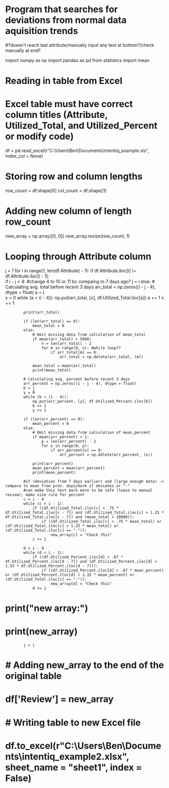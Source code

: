 # Program that searches for deviations from normal data aquisition trends
#?doesn't reach last attribute/manually input any text at bottom?/check manually at end?

import numpy as np
import pandas as pd
from statistics import mean

# Reading in table from Excel
# Excel table must have correct column titles (Attribute, Utilized_Total, and Utilized_Percent or modify code)
df = pd.read_excel(r"C:\Users\Ben\Documents\intentiq_example.xls", index_col = None)

# Storing row and column lengths
row_count = df.shape[0]
col_count = df.shape[1]

# Adding new column of length row_count
new_array = np.array([0, 0])
new_array.resize(row_count, 1)

# Looping through Attribute column
j = 1
for i in range(1, len(df.Attribute) - 1):
    if df.Attribute.iloc[i] != df.Attribute.iloc[i - 1]:        
        if i - j < 4:  #change 4 to 10 or 11 bc compaing to 7 days ago?
            j = i
        else:
            # Calculating avg. total before recent 3 days
            arr_total = np.zeros((i - j - 4), dtype = float)
            a = j        
            x = 0
            while (a < (i - 4)):
                np.put(arr_total, [x], df.Utilized_Total.iloc[a])
                a += 1
                x += 1

            print(arr_total)
            
            if (len(arr_total) == 0):
                mean_total = 0
            else:
                # Omit missing data from calculation of mean_total
                if mean(arr_total) > 5000:
                    n = len(arr_total) - 2
                    for m in range(0, n): #while loop??
                        if arr_total[m] == 0:
                            arr_total = np.delete(arr_total, (m))

                mean_total = mean(arr_total)
                print(mean_total)
                      
            # Calculating avg. percent before recent 3 days
            arr_percent = np.zeros((i - j - 4), dtype = float)
            b = j
            y = 0
            while (b < (i - 4)):
                np.put(arr_percent, [y], df.Utilized_Percent.iloc[b])
                b += 1
                y += 1

            if (len(arr_percent) == 0):
                mean_percent = 0
            else:
                # Omit missing data from calculation of mean_percent
                if mean(arr_percent) > 1:
                    p = len(arr_percent) - 2
                    for o in range(0, p):
                        if arr_percent[o] == 0:
                            arr_percent = np.delete(arr_percent, (o))
                
                print(arr_percent)
                mean_percent = mean(arr_percent)
                print(mean_percent)

            #if (deviation from 7 days earlier) and (large enough data) -> compare to mean from prev. days/mark if deviates or "-"
            #can make this test mark more to be safe (leave to manual review); make size rule for percent
            c = i - 4
            while (c < i - 1):
                if ((df.Utilized_Total.iloc[c] < .75 * df.Utilized_Total.iloc[c - 7]) and (df.Utilized_Total.iloc[c] > 1.25 * df.Utilized_Total.iloc[c - 7]) and (mean_total > 10000)):
                    if ((df.Utilized_Total.iloc[c] < .75 * mean_total) or (df.Utilized_Total.iloc[c] > 1.25 * mean_total) or (df.Utilized_Total.iloc[c] == "-")):
                        new_array[c] = "Check this"
                c += 1

            d = i - 4
            while (d < i - 1):
                if ((df.Utilized_Percent.iloc[d] < .67 * df.Utilized_Percent.iloc[d - 7]) and (df.Utilized_Percent.iloc[d] > 1.33 * df.Utilized_Percent.iloc[d - 7])):
                    if ((df.Utilized_Percent.iloc[d] < .67 * mean_percent) or (df.Utilized_Percent.iloc[d] > 1.33 * mean_percent) or (df.Utilized_Total.iloc[c] == "-")):
                        new_array[d] = "Check this"
                d += 1
            
#             print("new array:")
#             print(new_array)
            
            j = i

# # Adding new_array to the end of the original table
# df['Review'] = new_array

# # Writing table to new Excel file
# df.to_excel(r"C:\Users\Ben\Documents\intentiq_example2.xlsx", sheet_name = "sheet1", index = False)
